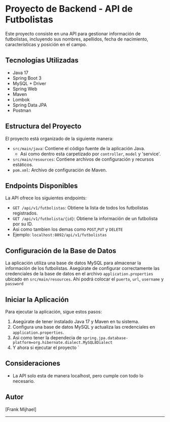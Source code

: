 
# Proyecto de Backend - API de Futbolistas

Este proyecto consiste en una API para gestionar información de futbolistas, incluyendo sus nombres, apellidos, fecha de nacimiento, características y posición en el campo.

## Tecnologías Utilizadas

- Java 17
- Spring Boot 3
- MySQL + Driver
- Spring Web
- Maven
- Lombok
- Spring Data JPA
- Postman

## Estructura del Proyecto

El proyecto está organizado de la siguiente manera:

- `src/main/java`: Contiene el código fuente de la aplicación Java.
  - Asi como dentro esta carpetizado por `controller`, `model` y 'service'.
- `src/main/resources`: Contiene archivos de configuración y recursos estáticos.
- `pom.xml`: Archivo de configuración de Maven.

## Endpoints Disponibles

La API ofrece los siguientes endpoints:

- `GET /api/v1/futbolistas`: Obtiene la lista de todos los futbolistas registrados.
- `GET /api/v1/futbolista/{id}`: Obtiene la información de un futbolista por su ID.
- Asi como tambien los demas como `POST`,`PUT` y `DELETE`
- Ejemplo: `localhost:8092/api/v1/futbolistas`

## Configuración de la Base de Datos

La aplicación utiliza una base de datos MySQL para almacenar la información de los futbolistas. Asegúrate de configurar correctamente las credenciales de la base de datos en el archivo `application.properties` ubicado en `src/main/resources`.
Ahi podrá colocar el `puerto`, `url`, `username` y `password`

## Iniciar la Aplicación

Para ejecutar la aplicación, sigue estos pasos:

1. Asegúrate de tener instalado Java 17 y Maven en tu sistema.
2. Configura una base de datos MySQL y actualiza las credenciales en `application.properties`.
3. Asi como tener la dependecia de `spring.jpa.database-platform=org.hibernate.dialect.MySQL8Dialect`
4. Y ahora si ejecutar el proyecto
   `

## Consideraciones

- La API solo esta de manera localhost, pero cumple con todo lo necesario.
## Autor

[Frank Mijhael]

---